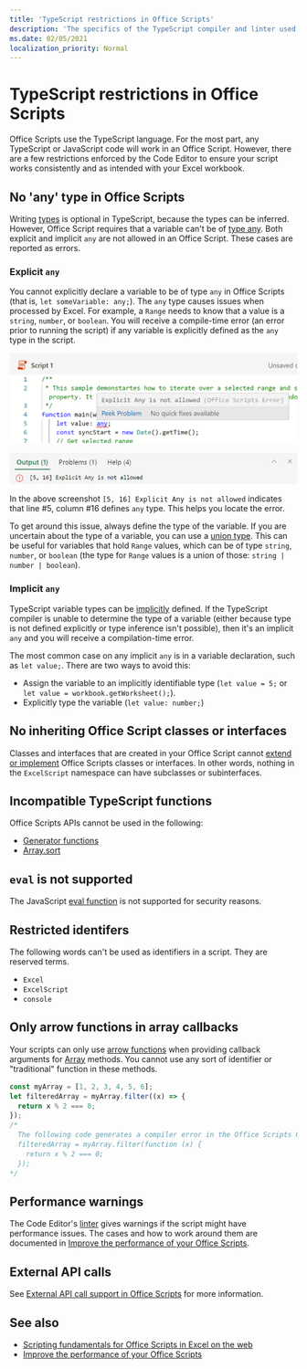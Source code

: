```yaml
---
title: 'TypeScript restrictions in Office Scripts'
description: 'The specifics of the TypeScript compiler and linter used by the Office Scripts Code Editor.'
ms.date: 02/05/2021
localization_priority: Normal
---
```


# TypeScript restrictions in Office Scripts

Office Scripts use the TypeScript language. For the most part, any TypeScript or JavaScript code will work in an Office Script. However, there are a few restrictions enforced by the Code Editor to ensure your script works consistently and as intended with your Excel workbook.

## No 'any' type in Office Scripts

Writing [types](https://www.typescriptlang.org/docs/handbook/typescript-in-5-minutes.html) is optional in TypeScript, because the types can be inferred. However, Office Script requires that a variable can't be of [type any](https://www.typescriptlang.org/docs/handbook/basic-types.html#any). Both explicit and implicit `any` are not allowed in an Office Script. These cases are reported as errors.

### Explicit `any`

You cannot explicitly declare a variable to be of type `any` in Office Scripts (that is, `let someVariable: any;`). The `any` type causes issues when processed by Excel. For example, a `Range` needs to know that a value is a `string`, `number`, or `boolean`. You will receive a compile-time error (an error prior to running the script) if any variable is explicitly defined as the `any` type in the script.

![The explicit any message in the code editor's hover text](../images/explicit-any-editor-message.png)

![The explicit any error in the console window](../images/explicit-any-error-message.png)

In the above screenshot `[5, 16] Explicit Any is not allowed` indicates that line #5, column #16 defines `any` type. This helps you locate the error.

To get around this issue, always define the type of the variable. If you are uncertain about the type of a variable, you can use a [union type](https://www.typescriptlang.org/docs/handbook/unions-and-intersections.html). This can be useful for variables that hold `Range` values, which can be of type `string`, `number`, or `boolean` (the type for `Range` values is a union of those: `string | number | boolean`).

### Implicit `any`

TypeScript variable types can be [implicitly](https://www.typescriptlang.org/docs/handbook/type-inference.html) defined. If the TypeScript compiler is unable to determine the type of a variable (either because type is not defined explicitly or type inference isn't possible), then it's an implicit `any` and you will receive a compilation-time error.

The most common case on any implicit `any` is in a variable declaration, such as `let value;`. There are two ways to avoid this:

* Assign the variable to an implicitly identifiable type (`let value = 5;` or `let value = workbook.getWorksheet();`).
* Explicitly type the variable (`let value: number;`)

## No inheriting Office Script classes or interfaces

Classes and interfaces that are created in your Office Script cannot [extend or implement](https://www.typescriptlang.org/docs/handbook/classes.html#inheritance) Office Scripts classes or interfaces. In other words, nothing in the `ExcelScript` namespace can have subclasses or subinterfaces.

## Incompatible TypeScript functions

Office Scripts APIs cannot be used in the following:

* [Generator functions](https://developer.mozilla.org/docs/Web/JavaScript/Guide/Iterators_and_Generators#generator_functions)
* [Array.sort](https://developer.mozilla.org/docs/Web/JavaScript/Reference/Global_Objects/Array/sort)

## `eval` is not supported

The JavaScript [eval function](https://developer.mozilla.org/docs/Web/JavaScript/Reference/Global_Objects/eval) is not supported for security reasons.

## Restricted identifers

The following words can't be used as identifiers in a script. They are reserved terms.

* `Excel`
* `ExcelScript`
* `console`

## Only arrow functions in array callbacks

Your scripts can only use [arrow functions](https://developer.mozilla.org/docs/Web/JavaScript/Reference/Functions/Arrow_functions) when providing callback arguments for [Array](https://developer.mozilla.org/docs/Web/JavaScript/Reference/Global_Objects/Array) methods. You cannot use any sort of identifier or "traditional" function in these methods.

```typescript
const myArray = [1, 2, 3, 4, 5, 6];
let filteredArray = myArray.filter((x) => {
  return x % 2 === 0;
});
/*
  The following code generates a compiler error in the Office Scripts Code Editor.
  filteredArray = myArray.filter(function (x) {
    return x % 2 === 0;
  });
*/
```

## Performance warnings

The Code Editor's [linter](https://wikipedia.org/wiki/Lint_(software)) gives warnings if the script might have performance issues. The cases and how to work around them are documented in [Improve the performance of your Office Scripts](web-client-performance.md).

## External API calls

See [External API call support in Office Scripts](external-calls.md) for more information.

## See also

* [Scripting fundamentals for Office Scripts in Excel on the web](scripting-fundamentals.md)
* [Improve the performance of your Office Scripts](web-client-performance.md)
